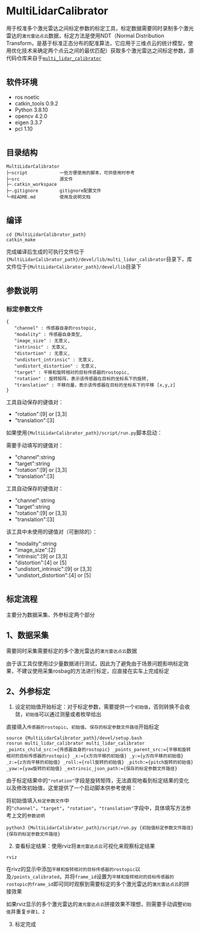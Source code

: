 # MultiLidarCalibrator

用于校准多个激光雷达之间标定参数的标定工具，标定数据需要同时录制多个激光雷达的`激光雷达点云`数据，标定方法是使用NDT（Normal Distribution Transform，是基于标准正态分布的配准算法，它应用于三维点云的统计模型，使用优化技术来确定两个点云之间的最优匹配）获取多个激光雷达之间标定参数，源代码仓库来自于[`multi_lidar_calibrator`](https://github.com/hdh7485/multi_lidar_calibrator)

#
## 软件环境

- ros noetic
- catkin_tools 0.9.2
- Python 3.8.10
- opencv 4.2.0
- eigen 3.3.7
- pcl 1.10

#
## 目录结构

```
MultiLidarCalibrator
├─script            一些方便使用的脚本，可供使用时参考
├─src               源文件
├─.catkin_workspace
├─.gitignore        gitignore配置文件
└─README.md         使用及说明文档
```

#
## 编译

```shell
cd {MultiLidarCalibrator_path}
catkin_make
```

完成编译后生成的可执行文件位于`{MultiLidarCalibrator_path}/devel/lib/multi_lidar_calibrator`目录下，库文件位于`{MultiLidarCalibrator_path}/devel/lib`目录下

#
## 参数说明

### 标定参数文件

```
{
   "channel" : 传感器自身的rostopic,
   "modality" : 传感器自身类型,
   "image_size" : 无意义,
   "intrinsic" : 无意义,
   "distortion" : 无意义,
   "undistort_intrinsic" : 无意义,
   "undistort_distortion" : 无意义,
   "target" : 平移和旋转相对的目标传感器的rostopic,
   "rotation" : 旋转矩阵，表示该传感器在目标的坐标系下的旋转,
   "translation" : 平移向量，表示该传感器在目标的坐标系下的平移 [x,y,z]
}
```

工具自动保存的键值对：
- "rotation":[9] or [3,3]
- "translation":[3]

如果使用`{MultiLidarCalibrator_path}/script/run.py`脚本启动：

需要手动填写的键值对：
- "channel":string
- "target":string
- "rotation":[9] or [3,3]
- "translation":[3]

工具自动保存的键值对：
- "channel":string
- "target":string
- "rotation":[9] or [3,3]
- "translation":[3]

该工具中未使用的键值对（可删除的）：
- "modality":string
- "image_size":[2]
- "intrinsic":[9] or [3,3]
- "distortion":[4] or [5]
- "undistort_intrinsic":[9] or [3,3]
- "undistort_distortion":[4] or [5]

#
## 标定流程

主要分为数据采集、外参标定两个部分

## 1、数据采集

需要同时采集需要标定的多个激光雷达的`激光雷达点云`数据

由于该工具仅使用过少量数据进行测试，因此为了避免由于场景问题影响标定效果，不建议使用采集rosbag的方法进行标定，应直接在实车上完成标定

## 2、外参标定

1. 设定初始值开始标定：对于标定参数，需要提供一个`初始值`，否则转换不会收敛，`初始值`可以通过测量或者枚举给出

直接填入`传感器的rostopic`、`初始值`、`保存的标定参数文件路径`开始标定

```shell
source {MultiLidarCalibrator_path}/devel/setup.bash
rosrun multi_lidar_calibrator multi_lidar_calibrator _points_child_src:={传感器自身的rostopic} _points_parent_src:={平移和旋转相对的目标传感器的rostopic} _x:={x方向平移的初始值} _y:={y方向平移的初始值} _z:={z方向平移的初始值} _roll:={roll旋转的初始值} _pitch:={pitch旋转的初始值} _yaw:={yaw旋转的初始值} _extrinsic_json_path:={保存的标定参数文件路径}
```

由于标定结果中的`"rotation"`字段是旋转矩阵，无法直观地看到标定结果的变化以及修改初始值，这里提供了一个启动脚本供参考使用：

将初始值填入`标定参数文件`中的`"channel"`，`"target"`，`"rotation"`，`"translation"`字段中，具体填写方法参考上文的`参数说明`

```shell
python3 {MultiLidarCalibrator_path}/script/run.py {初始值标定参数文件路径} {保存的标定参数文件路径}
```

2. 查看标定结果：使用rviz将`激光雷达点云`可视化来观察标定结果

```shell
rviz
```

在rivz的显示中添加`平移和旋转相对的目标传感器的rostopic`以及`/points_calibrated`，并将`frame_id`设置为`平移和旋转相对的目标传感器的rostopic的frame_id`即可同时观察到需要标定的多个激光雷达的`激光雷达点云`的拼接效果

如果rviz显示的多个激光雷达的`激光雷达点云`拼接效果不理想，则需要手动调整`初始值`并重复`步骤1、2`

3. 标定完成
